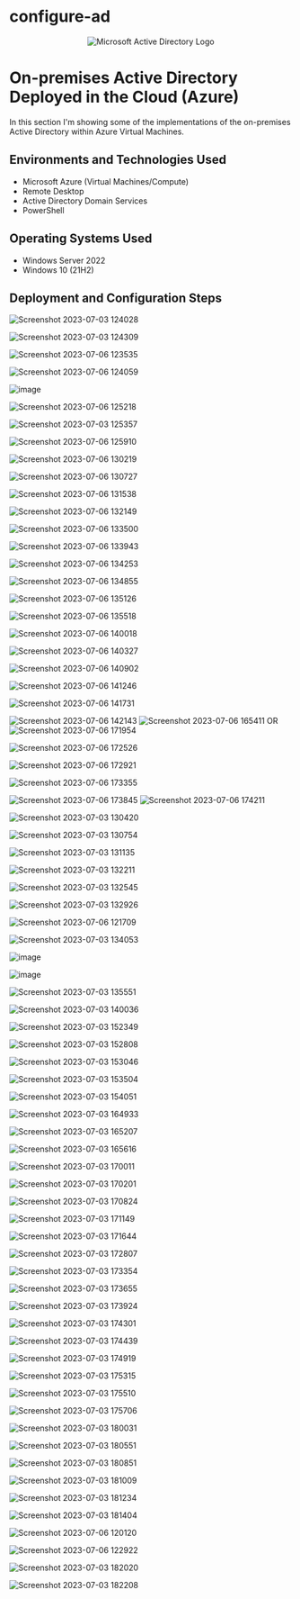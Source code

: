 # configure-ad
<p align="center">
<img src="https://i.imgur.com/pU5A58S.png" alt="Microsoft Active Directory Logo"/>
</p>

<h1>On-premises Active Directory Deployed in the Cloud (Azure)</h1>
In this section I'm showing some of the implementations of the on-premises Active Directory within Azure Virtual Machines.<br />






<h2>Environments and Technologies Used</h2>

- Microsoft Azure (Virtual Machines/Compute)
- Remote Desktop
- Active Directory Domain Services
- PowerShell

<h2>Operating Systems Used </h2>

- Windows Server 2022
- Windows 10 (21H2)



<h2>Deployment and Configuration Steps</h2>

![Screenshot 2023-07-03 124028](https://github.com/Tcoursecareers23/configure-ad/assets/138035327/ff0bdf3e-a1c1-471f-b1f6-3fb517627519)

![Screenshot 2023-07-03 124309](https://github.com/Tcoursecareers23/configure-ad/assets/138035327/50a29a01-9806-42e7-8368-6ef0752aba92)

![Screenshot 2023-07-06 123535](https://github.com/Tcoursecareers23/configure-ad/assets/138035327/23d46540-ce06-471b-83eb-39b3ae3f248c)

![Screenshot 2023-07-06 124059](https://github.com/Tcoursecareers23/configure-ad/assets/138035327/07c5323b-17b2-4c71-86bd-eaf87f8e764a)

![image](https://github.com/Tcoursecareers23/configure-ad/assets/138035327/af6613ce-a45f-4ecc-b35c-504b6721c7e7)

![Screenshot 2023-07-06 125218](https://github.com/Tcoursecareers23/configure-ad/assets/138035327/d01c7468-d095-449e-ad4c-c1b96b68cb04)

![Screenshot 2023-07-03 125357](https://github.com/Tcoursecareers23/configure-ad/assets/138035327/f1bb005b-abcb-45bf-9e59-befd68d38ca1)

![Screenshot 2023-07-06 125910](https://github.com/Tcoursecareers23/configure-ad/assets/138035327/678a0d59-6dc9-4eb0-a06c-e28d8f0afa44)

![Screenshot 2023-07-06 130219](https://github.com/Tcoursecareers23/configure-ad/assets/138035327/99159f35-df57-4b43-b8d1-01eab7a9fde8)

![Screenshot 2023-07-06 130727](https://github.com/Tcoursecareers23/configure-ad/assets/138035327/34246d44-6bbd-4d5d-8e91-7d354a81746e)

![Screenshot 2023-07-06 131538](https://github.com/Tcoursecareers23/configure-ad/assets/138035327/6d056c50-b552-4957-956f-5c406e9dd264)

![Screenshot 2023-07-06 132149](https://github.com/Tcoursecareers23/configure-ad/assets/138035327/16e6b47b-ec5c-4317-b143-c6166c199d72)

![Screenshot 2023-07-06 133500](https://github.com/Tcoursecareers23/configure-ad/assets/138035327/c7f77280-68df-4aab-a8de-ac0f0b363bc0)

![Screenshot 2023-07-06 133943](https://github.com/Tcoursecareers23/configure-ad/assets/138035327/11836ec6-fdc3-476f-b22a-d1bcce5148ef)

![Screenshot 2023-07-06 134253](https://github.com/Tcoursecareers23/configure-ad/assets/138035327/b79413cd-24d6-4790-9d3e-bef0f6516f85)

![Screenshot 2023-07-06 134855](https://github.com/Tcoursecareers23/configure-ad/assets/138035327/e6b1ba1c-7569-44d8-91d7-505d509a1ebf)

![Screenshot 2023-07-06 135126](https://github.com/Tcoursecareers23/configure-ad/assets/138035327/c353424f-91bf-4b39-a10f-0e6d1aab832f)

![Screenshot 2023-07-06 135518](https://github.com/Tcoursecareers23/configure-ad/assets/138035327/38cdecfe-1e6a-4b8d-a82a-ff677f8d1ee9)

![Screenshot 2023-07-06 140018](https://github.com/Tcoursecareers23/configure-ad/assets/138035327/c4fbbefd-758b-45ba-8368-b61a17256563)

![Screenshot 2023-07-06 140327](https://github.com/Tcoursecareers23/configure-ad/assets/138035327/8fd2bd31-717f-47fe-9109-533eeaee00eb)

![Screenshot 2023-07-06 140902](https://github.com/Tcoursecareers23/configure-ad/assets/138035327/4ca29577-a0b2-4db4-84a8-ad4a494a2442)

![Screenshot 2023-07-06 141246](https://github.com/Tcoursecareers23/configure-ad/assets/138035327/4afd1055-e383-4df2-a730-544c3105e713)

![Screenshot 2023-07-06 141731](https://github.com/Tcoursecareers23/configure-ad/assets/138035327/6a1d0810-dbf6-43e0-ba31-365d22b71839)

![Screenshot 2023-07-06 142143](https://github.com/Tcoursecareers23/configure-ad/assets/138035327/745d208d-6eb5-4f2a-a2ea-9409f092019e)
![Screenshot 2023-07-06 165411](https://github.com/Tcoursecareers23/configure-ad/assets/138035327/b76ac155-3883-42d1-8e16-0f817b6cc6da)
OR
![Screenshot 2023-07-06 171954](https://github.com/Tcoursecareers23/configure-ad/assets/138035327/75b51f3b-bc1c-4ece-8413-1bd060dde8c4)

![Screenshot 2023-07-06 172526](https://github.com/Tcoursecareers23/configure-ad/assets/138035327/0d0b948c-a662-4ce0-8b92-b640590b4ab8)

![Screenshot 2023-07-06 172921](https://github.com/Tcoursecareers23/configure-ad/assets/138035327/2a2806f4-741c-4aa6-91c5-c5213bbd6d6d)

![Screenshot 2023-07-06 173355](https://github.com/Tcoursecareers23/configure-ad/assets/138035327/de1b8d15-187d-491c-a6c5-172e1f6f15db)

![Screenshot 2023-07-06 173845](https://github.com/Tcoursecareers23/configure-ad/assets/138035327/14d97d32-41f5-482b-820a-6e1de2c06b5c)
![Screenshot 2023-07-06 174211](https://github.com/Tcoursecareers23/configure-ad/assets/138035327/74a144c9-6ffa-4bc9-bc8d-fc0ba9451ac3)


![Screenshot 2023-07-03 130420](https://github.com/Tcoursecareers23/configure-ad/assets/138035327/a0aec8e0-4a6b-466a-acf4-144bf2846ace)

![Screenshot 2023-07-03 130754](https://github.com/Tcoursecareers23/configure-ad/assets/138035327/b331614d-af74-4bfa-af67-a58da6ed5f75)

![Screenshot 2023-07-03 131135](https://github.com/Tcoursecareers23/configure-ad/assets/138035327/2db8a3ce-58b7-48d1-a3b6-f81028e78d35)

![Screenshot 2023-07-03 132211](https://github.com/Tcoursecareers23/configure-ad/assets/138035327/8de42257-57b6-415d-a647-605a90087f5d)

![Screenshot 2023-07-03 132545](https://github.com/Tcoursecareers23/configure-ad/assets/138035327/e27baa85-3e90-4b99-8118-a55fde59e372)

![Screenshot 2023-07-03 132926](https://github.com/Tcoursecareers23/configure-ad/assets/138035327/99e2ea33-a2d3-4c67-8a65-e1d5fd510312)

![Screenshot 2023-07-06 121709](https://github.com/Tcoursecareers23/configure-ad/assets/138035327/07c0d367-a324-4b69-8d82-500d3abddd30)

![Screenshot 2023-07-03 134053](https://github.com/Tcoursecareers23/configure-ad/assets/138035327/ad7f5332-98cc-4811-8cd3-3e2f852da1f5)

![image](https://github.com/Tcoursecareers23/configure-ad/assets/138035327/7451b17e-9103-43fe-864b-d031d1f5bf13)

![image](https://github.com/Tcoursecareers23/configure-ad/assets/138035327/f6c8ac6a-dd35-4362-b72c-962be7140219)

![Screenshot 2023-07-03 135551](https://github.com/Tcoursecareers23/configure-ad/assets/138035327/3cf13783-4cf9-4dd9-b8b6-e22f1006bc99)

![Screenshot 2023-07-03 140036](https://github.com/Tcoursecareers23/configure-ad/assets/138035327/26c5d482-d120-4fce-a3a6-fb6c98aeab9b)

![Screenshot 2023-07-03 152349](https://github.com/Tcoursecareers23/configure-ad/assets/138035327/eea45383-51c9-460c-8a20-4d43adc5da3a)

![Screenshot 2023-07-03 152808](https://github.com/Tcoursecareers23/configure-ad/assets/138035327/4515fb89-9423-4c0f-87be-cf75936bbb70)

![Screenshot 2023-07-03 153046](https://github.com/Tcoursecareers23/configure-ad/assets/138035327/6aa7eba7-74cc-4def-af84-c91470f6c7b3)

![Screenshot 2023-07-03 153504](https://github.com/Tcoursecareers23/configure-ad/assets/138035327/dec2fe12-6d9e-4b37-bb4d-0516c19d4600)

![Screenshot 2023-07-03 154051](https://github.com/Tcoursecareers23/configure-ad/assets/138035327/e072d41a-01bb-40cf-b44c-5a1400676fe7)

![Screenshot 2023-07-03 164933](https://github.com/Tcoursecareers23/configure-ad/assets/138035327/f06a3702-40bb-4c62-a3b4-d68c0377b4d6)

![Screenshot 2023-07-03 165207](https://github.com/Tcoursecareers23/configure-ad/assets/138035327/19fe8dc9-74db-4f9e-a85c-8dd580015159)

![Screenshot 2023-07-03 165616](https://github.com/Tcoursecareers23/configure-ad/assets/138035327/b493ffd0-d8cb-4e4f-9d01-e3e71057cf38)

![Screenshot 2023-07-03 170011](https://github.com/Tcoursecareers23/configure-ad/assets/138035327/df4526c6-a0c4-4469-922a-d1d9c2ba756e)

![Screenshot 2023-07-03 170201](https://github.com/Tcoursecareers23/configure-ad/assets/138035327/0049a556-426a-4a50-8199-1969e2da634f)

![Screenshot 2023-07-03 170824](https://github.com/Tcoursecareers23/configure-ad/assets/138035327/aa500868-82f8-4c49-ae8d-7219a175a005)

![Screenshot 2023-07-03 171149](https://github.com/Tcoursecareers23/configure-ad/assets/138035327/db1893ee-541d-4eec-86c9-7ae0c9ba23cb)

![Screenshot 2023-07-03 171644](https://github.com/Tcoursecareers23/configure-ad/assets/138035327/7fa9dc87-19b2-4e48-a9de-58d3d9d0951d)

![Screenshot 2023-07-03 172807](https://github.com/Tcoursecareers23/configure-ad/assets/138035327/fc2d797b-125f-482e-8e72-a46b17512c4f)

![Screenshot 2023-07-03 173354](https://github.com/Tcoursecareers23/configure-ad/assets/138035327/15c5c74a-b323-4d1e-b8af-6c24784a623f)

![Screenshot 2023-07-03 173655](https://github.com/Tcoursecareers23/configure-ad/assets/138035327/99152dd9-f0a6-4baf-95e5-295fa2f21155)

![Screenshot 2023-07-03 173924](https://github.com/Tcoursecareers23/configure-ad/assets/138035327/28ec53b9-b3de-4f61-bdc8-eb23319d224e)

![Screenshot 2023-07-03 174301](https://github.com/Tcoursecareers23/configure-ad/assets/138035327/9628baf4-1daf-4064-b16c-10c342b11e96)

![Screenshot 2023-07-03 174439](https://github.com/Tcoursecareers23/configure-ad/assets/138035327/55e8f8f5-d3c1-4636-85a5-c2a8fce78ec4)

![Screenshot 2023-07-03 174919](https://github.com/Tcoursecareers23/configure-ad/assets/138035327/ea8526e5-54b3-4f0e-ad93-7c8a6852f9ad)

![Screenshot 2023-07-03 175315](https://github.com/Tcoursecareers23/configure-ad/assets/138035327/52fbbd46-10d4-401c-b65b-7dd441f7b2d1)

![Screenshot 2023-07-03 175510](https://github.com/Tcoursecareers23/configure-ad/assets/138035327/a6bf478e-c9f6-488e-b9e4-3e0138c65bcc)

![Screenshot 2023-07-03 175706](https://github.com/Tcoursecareers23/configure-ad/assets/138035327/cf8cfd5e-6122-48f9-b4a3-ab984e5c4c33)

![Screenshot 2023-07-03 180031](https://github.com/Tcoursecareers23/configure-ad/assets/138035327/26aca76e-07d2-413a-b1c4-7991a2e026b9)

![Screenshot 2023-07-03 180551](https://github.com/Tcoursecareers23/configure-ad/assets/138035327/c180b261-2f31-46c6-92bf-3a0ac5a24009)

![Screenshot 2023-07-03 180851](https://github.com/Tcoursecareers23/configure-ad/assets/138035327/a619db54-6379-4e9e-9811-9ed0ba068b75)

![Screenshot 2023-07-03 181009](https://github.com/Tcoursecareers23/configure-ad/assets/138035327/bf60666f-d2a0-46d0-b4fe-12fe8f856f40)

![Screenshot 2023-07-03 181234](https://github.com/Tcoursecareers23/configure-ad/assets/138035327/0e9d7709-460a-41ab-b903-e46393e0a45d)

![Screenshot 2023-07-03 181404](https://github.com/Tcoursecareers23/configure-ad/assets/138035327/34e74e0f-5324-419f-9ff2-ea52e19fe126)

![Screenshot 2023-07-06 120120](https://github.com/Tcoursecareers23/configure-ad/assets/138035327/2fd9362d-11d5-433a-8692-324e41b70764)

![Screenshot 2023-07-06 122922](https://github.com/Tcoursecareers23/configure-ad/assets/138035327/bfd26bc7-cc84-4f5b-bfdb-31c3afd98bd0)

![Screenshot 2023-07-03 182020](https://github.com/Tcoursecareers23/configure-ad/assets/138035327/feeb1899-4ece-49c1-a180-5ec9453b4161)

![Screenshot 2023-07-03 182208](https://github.com/Tcoursecareers23/configure-ad/assets/138035327/c7b25a5c-6d2c-4bd5-b5ce-1a8be1c4970e)





